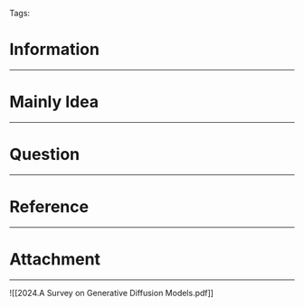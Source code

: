 Tags: 
# Information
---


# Mainly Idea
---


# Question
---


# Reference
---


# Attachment
---
![[2024.A Survey on Generative Diffusion Models.pdf]]